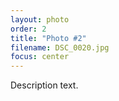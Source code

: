 ```yaml
---
layout: photo
order: 2
title: "Photo #2"
filename: DSC_0020.jpg
focus: center
---
```


Description text.